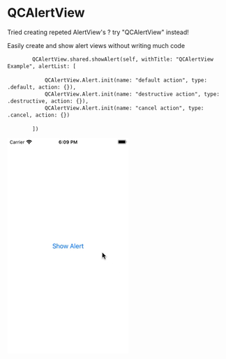 # QCAlertView

Tried creating repeted AlertView's ? try "QCAlertView" instead!

Easily create and show alert views without writing much code

```
        QCAlertView.shared.showAlert(self, withTitle: "QCAlertView Example", alertList: [
            
            QCAlertView.Alert.init(name: "default action", type: .default, action: {}),
            QCAlertView.Alert.init(name: "destructive action", type: .destructive, action: {}),
            QCAlertView.Alert.init(name: "cancel action", type: .cancel, action: {})
        
        ])
```

![alt text](exampleGIF.gif)
